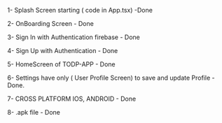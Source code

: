 1- Splash Screen starting ( code in App.tsx) -Done


2- OnBoarding Screen - Done 


3- Sign In with Authentication firebase - Done


4- Sign Up with Authentication - Done


5- HomeScreen of TODP-APP - Done


6- Settings have only ( User Profile Screen) to save and update Profile - Done.


7- CROSS PLATFORM IOS, ANDROID -  Done


8- .apk file - Done
